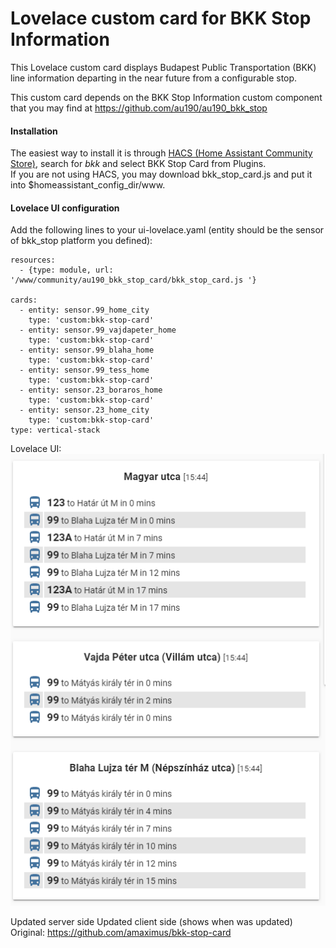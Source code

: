 # Lovelace custom card for BKK Stop Information

This Lovelace custom card displays Budapest Public Transportation (BKK)
line information departing in the near future from a configurable stop.<p>
This custom card depends on the BKK Stop Information custom component that you may find at
https://github.com/au190/au190_bkk_stop


#### Installation
The easiest way to install it is through [HACS (Home Assistant Community Store)](https://custom-components.github.io/hacs/),
search for <i>bkk</i> and select BKK Stop Card from Plugins.<br />
If you are not using HACS, you may download bkk_stop_card.js and put it into $homeassistant_config_dir/www.<br />

#### Lovelace UI configuration
Add the following lines to your ui-lovelace.yaml (entity should be the sensor of bkk_stop platform you defined):
```
resources:
  - {type: module, url: '/www/community/au190_bkk_stop_card/bkk_stop_card.js '}

cards:
  - entity: sensor.99_home_city
    type: 'custom:bkk-stop-card'
  - entity: sensor.99_vajdapeter_home
    type: 'custom:bkk-stop-card'
  - entity: sensor.99_blaha_home
    type: 'custom:bkk-stop-card'
  - entity: sensor.99_tess_home
    type: 'custom:bkk-stop-card'
  - entity: sensor.23_boraros_home
    type: 'custom:bkk-stop-card'
  - entity: sensor.23_home_city
    type: 'custom:bkk-stop-card'
type: vertical-stack
```

Lovelace UI:<br />
<img src='https://raw.githubusercontent.com/au190/au190_bkk_stop_card/master/bkk_lovelace.png'/>


Updated server side
Updated client side (shows when was updated)
Original: https://github.com/amaximus/bkk-stop-card